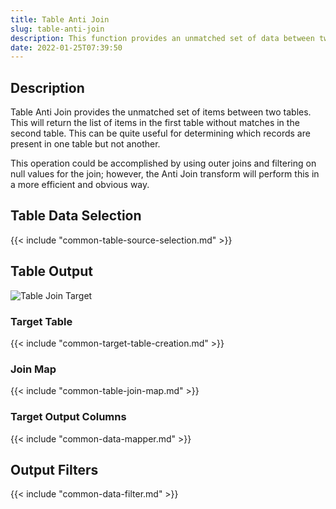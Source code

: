 ```yaml
---
title: Table Anti Join
slug: table-anti-join
description: This function provides an unmatched set of data between two tables
date: 2022-01-25T07:39:50
---
```



## Description


Table Anti Join provides the unmatched set of items between two tables. This will return the list of items in the first table without matches in the second table. This can be quite useful for determining which records are present in one table but not another.



This operation could be accomplished by using outer joins and filtering on null values for the join; however, the Anti Join transform will perform this in a more efficient and obvious way.



## Table Data Selection




{{< include "common-table-source-selection.md" >}}


## Table Output

![Table Join Target](/images/table_join_target.png)

### Target Table


{{< include "common-target-table-creation.md" >}}


### Join Map

{{< include "common-table-join-map.md" >}}

### Target Output Columns


{{< include "common-data-mapper.md" >}}


## Output Filters


{{< include "common-data-filter.md" >}}


